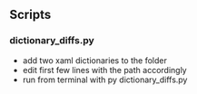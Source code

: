## Scripts
### dictionary_diffs.py
- add two xaml dictionaries to the folder
- edit first few lines with the path accordingly
- run from terminal with py dictionary_diffs.py
